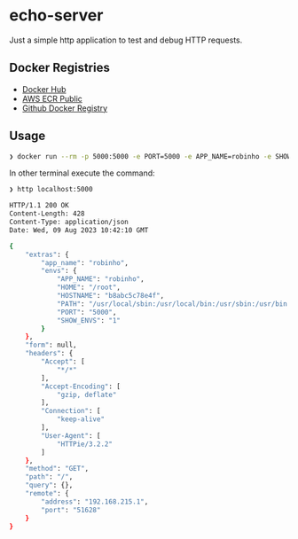 # echo-server

Just a simple http application to test and debug HTTP requests.

## Docker Registries

- [Docker Hub](https://hub.docker.com/r/robsonpeixoto/echo-server)
- [AWS ECR Public](https://gallery.ecr.aws/v2m3p9l8/robsonpeixoto/echo-server)
- [Github Docker Registry](https://github.com/robsonpeixoto/echo-server/pkgs/container/echo-server)

## Usage

```sh
❯ docker run --rm -p 5000:5000 -e PORT=5000 -e APP_NAME=robinho -e SHOW_ENVS=1 robsonpeixoto/echo-server
```

In other terminal execute the command:

```sh
❯ http localhost:5000

HTTP/1.1 200 OK
Content-Length: 428
Content-Type: application/json
Date: Wed, 09 Aug 2023 10:42:10 GMT

{
    "extras": {
        "app_name": "robinho",
        "envs": {
            "APP_NAME": "robinho",
            "HOME": "/root",
            "HOSTNAME": "b8abc5c78e4f",
            "PATH": "/usr/local/sbin:/usr/local/bin:/usr/sbin:/usr/bin:/sbin:/bin",
            "PORT": "5000",
            "SHOW_ENVS": "1"
        }
    },
    "form": null,
    "headers": {
        "Accept": [
            "*/*"
        ],
        "Accept-Encoding": [
            "gzip, deflate"
        ],
        "Connection": [
            "keep-alive"
        ],
        "User-Agent": [
            "HTTPie/3.2.2"
        ]
    },
    "method": "GET",
    "path": "/",
    "query": {},
    "remote": {
        "address": "192.168.215.1",
        "port": "51628"
    }
}

```
